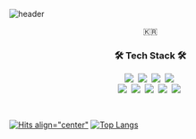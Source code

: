 ![header](https://capsule-render.vercel.app/api?type=soft&color=auto&height=150&section=header&text=Mamensu&fontSize=70&animation=twinkling)

<p align="center">🇰🇷 </p>

<h3 align="center">🛠 Tech Stack 🛠</h3>

<p align="center">
  <img src="https://img.shields.io/badge/Python-3776AB?style=for-the-badge&logo=Python&logoColor=white"/></a>&nbsp
  <img src="https://img.shields.io/badge/HTML5-E34F26?style=for-the-badge&logo=HTML5&logoColor=white"/></a>&nbsp 
  <img src="https://img.shields.io/badge/css-1572B6?style=for-the-badge&logo=css3&logoColor=white"/></a>&nbsp 
  <img src="https://img.shields.io/badge/Javascript-ffb13b?style=for-the-badge&logo=javascript&logoColor=white"/></a>&nbsp 
<br>
  <img src="https://img.shields.io/badge/React-61DAFB?style=for-the-badge&logo=React&logoColor=white"/></a>&nbsp
  <img src="https://img.shields.io/badge/Flutter-02569B?style=for-the-badge&logo=Flutter&logoColor=white"/></a>&nbsp
  <img src="https://img.shields.io/badge/Mysql-E6B91E?style=for-the-badge&logo=MySql&logoColor=white"/></a>&nbsp 
  <img src="https://img.shields.io/badge/Android-3DDC84?style=for-the-badge&logo=Android&logoColor=white"/></a>&nbsp
  <img src="https://img.shields.io/badge/Swift-F05138?style=for-the-badge&logo=Swift&logoColor=white"/></a>&nbsp 
</p>

<br>

[![Hits align="center"](https://hits.seeyoufarm.com/api/count/incr/badge.svg?url=https%3A%2F%2Fgithub.com%2Fqqaazz0222&count_bg=%23E5EAF6&title_bg=%2315151F&icon=hey.svg&icon_color=%23E5EAF6&title=%EB%A7%88%EB%A9%98%EC%88%98+%EC%97%89%EB%8D%A9%EC%9D%B4+hits&edge_flat=true)](https://hits.seeyoufarm.com)
[![Top Langs](https://github-readme-stats.vercel.app/api/top-langs/?username=qqaazz0222&layout=compact)](https://github.com/qqaazz0222/github-readme-stats)
